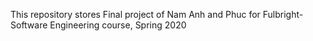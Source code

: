 This repository stores Final project of Nam Anh and Phuc for Fulbright-Software Engineering course, Spring 2020
